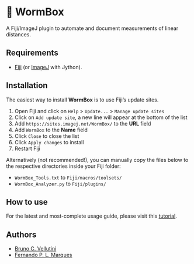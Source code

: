 # :bug: WormBox

A Fiji/ImageJ plugin to automate and document measurements of linear distances.

## Requirements

- [Fiji](http://fiji.sc/) (or [ImageJ](http://rsbweb.nih.gov/ij/) with Jython).

## Installation

The easiest way to install **WormBox** is to use Fiji’s update sites.

1. Open Fiji and click on `Help` > `Update...` > `Manage update sites`
2. Click on `Add update site`, a new line will appear at the bottom of the list
3. Add `https://sites.imagej.net/WormBox/` to the **URL** field
4. Add `WormBox` to the **Name** field
5. Click `Close` to close the list
6. Click `Apply changes` to install
7. Restart Fiji

Alternatively (not recommended!), you can manually copy the files below to the
respective directories inside your Fiji folder:

* `WormBox_Tools.txt` to `Fiji/macros/toolsets/`
* `WormBox_Analyzer.py` to `Fiji/plugins/`

## How to use

For the latest and most-complete usage guide, please visit this
[tutorial](http://lhe.ib.usp.br/lhe/doku.php?id=tech#wormbox_v_10).

## Authors

- [Bruno C. Vellutini](https://brunovellutini.com/)
- [Fernando P. L. Marques](http://lhe.ib.usp.br/lhe/)
